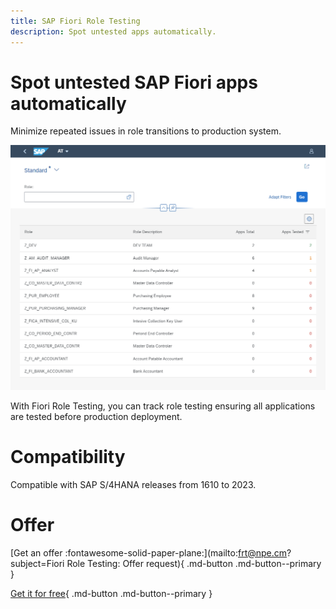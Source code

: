 ```yaml
---
title: SAP Fiori Role Testing
description: Spot untested apps automatically.
---
```

# Spot untested SAP Fiori apps automatically

Minimize repeated issues in role transitions to production system.

[![](res/frt.png)](res/frt.png)

With Fiori Role Testing, you can track role testing ensuring all applications are tested before production deployment.

# Compatibility

Compatible with SAP S/4HANA releases from 1610 to 2023.

# Offer

[Get an offer :fontawesome-solid-paper-plane:](mailto:frt@npe.cm?subject=Fiori Role Testing: Offer request){ .md-button .md-button--primary }

[Get it for free](get-for-free.md){ .md-button .md-button--primary }